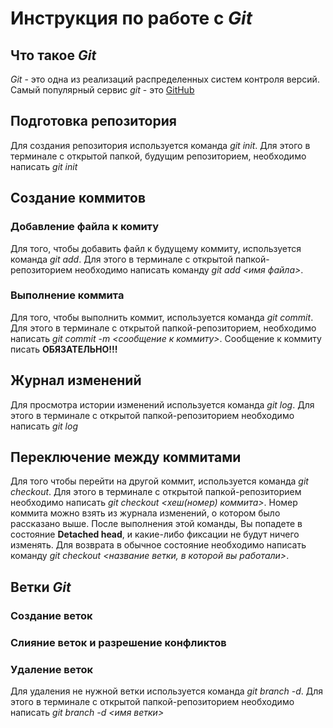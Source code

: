 # Инструкция по работе с *Git*

## Что такое *Git*
*Git* - это одна из реализаций распределенных систем контроля версий. Самый популярный сервис *git* - это [GitHub](https://github.com)

## Подготовка репозитория

Для создания репозитория используется команда *git init*. Для этого в терминале с открытой папкой, будущим репозиторием, необходимо написать *git init*

## Создание коммитов

### Добавление файла к комиту
Для того, чтобы добавить файл к будущему коммиту, используется команда *git add*. Для этого в терминале с открытой папкой-репозиторием необходимо написать команду *git add <имя файла>*.

### Выполнение коммита
Для того, чтобы выполнить коммит, используется команда *git commit*. Для этого в терминале с открытой папкой-репозиторием, необходимо написать *git commit -m <сообщение к коммиту>*. Сообщение к коммиту писать **ОБЯЗАТЕЛЬНО!!!**

## Журнал изменений
Для просмотра истории изменений используется команда *git log*. Для этого в терминале с открытой папкой-репозиторием необходимо написать *git log*

## Переключение между коммитами
Для того чтобы перейти на другой коммит, используется команда *git checkout*. Для этого в терминале с открытой папкой-репозиторием необходимо написать *git checkout <хеш(номер) коммита>*. Номер коммита можно взять из журнала изменений, о котором было рассказано выше. После выполнения этой команды, Вы попадете в состояние **Detached head**, и какие-либо фиксации не будут ничего изменять. Для возврата в обычное состояние необходимо написать команду *git checkout <название ветки, в которой вы работали>*.


## Ветки *Git*

### Создание веток

### Слияние веток и разрешение конфликтов

### Удаление веток
Для удаления не нужной ветки используется команда *git branch -d*. Для этого в терминале с открытой папкой-репозиторием необходимо написать *git branch -d <имя ветки>*

##